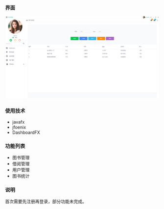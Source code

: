 ### 界面

![image](\main.png)

### 使用技术

- javafx
- jfoenix
- DashboardFX

### 功能列表

- 图书管理
- 借阅管理
- 用户管理
- 图书统计

### 说明

首次需要先注册再登录，部分功能未完成。